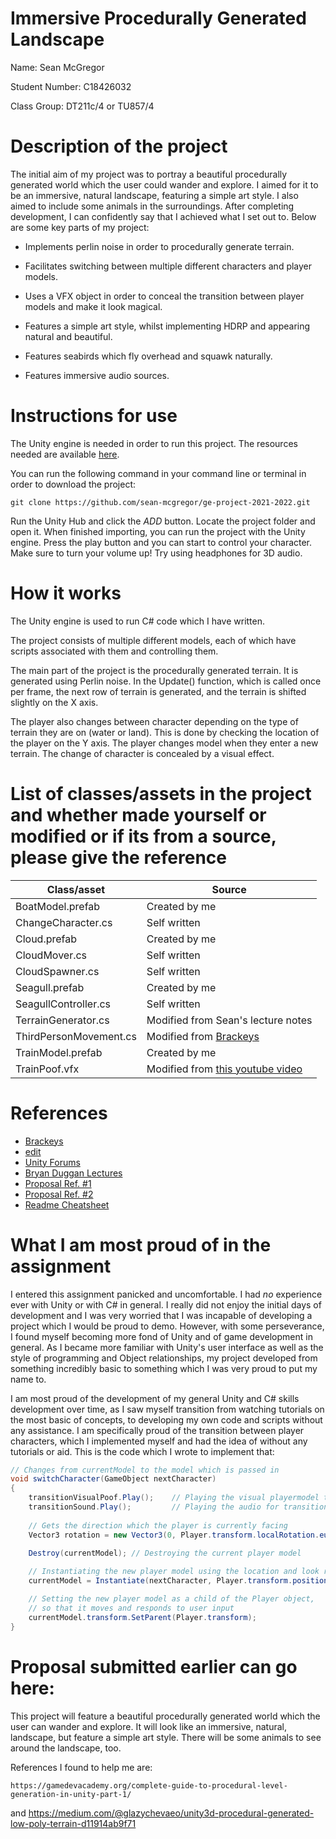 # Immersive Procedurally Generated Landscape

Name: Sean McGregor

Student Number: C18426032

Class Group: DT211c/4 or TU857/4

# Description of the project
The initial aim of my project was to portray a beautiful procedurally generated world which the user could wander and explore. I aimed for it to be an immersive, natural landscape, featuring a simple art style. I also aimed to include some animals in the surroundings. After completing development, I can confidently say that I achieved what I set out to. Below are some key parts of my project:

- Implements perlin noise in order to procedurally generate terrain.

- Facilitates switching between multiple different characters and player models.

- Uses a VFX object in order to conceal the transition between player models and make it look magical.

- Features a simple art style, whilst implementing HDRP and appearing natural and beautiful.

- Features seabirds which fly overhead and squawk naturally.

- Features immersive audio sources.

# Instructions for use
The Unity engine is needed in order to run this project. The resources needed are available [here](https://unity.com/download).

You can run the following command in your command line or terminal in order to download the project:
```
git clone https://github.com/sean-mcgregor/ge-project-2021-2022.git
```

Run the Unity Hub and click the *ADD* button. Locate the project folder and open it. When finished importing, you can run the project with the Unity engine. Press the play button and you can start to control your character. Make sure to turn your volume up! Try using headphones for 3D audio.

# How it works
The Unity engine is used to run C# code which I have written.

The project consists of multiple different models, each of which have scripts associated with them and controlling them.

The main part of the project is the procedurally generated terrain. It is generated using Perlin noise. In the Update() function, which is called once per frame, the next row of terrain is generated, and the terrain is shifted slightly on the X axis.

The player also changes between character depending on the type of terrain they are on (water or land). This is done by checking the location of the player on the Y axis. The player changes model when they enter a new terrain. The change of character is concealed by a visual effect.

# List of classes/assets in the project and whether made yourself or modified or if its from a source, please give the reference
| Class/asset | Source |
|-----------|-----------|
| BoatModel.prefab | Created by me |
| ChangeCharacter.cs | Self written |
| Cloud.prefab | Created by me |
| CloudMover.cs | Self written |
| CloudSpawner.cs | Self written |
| Seagull.prefab | Created by me |
| SeagullController.cs | Self written |
| TerrainGenerator.cs | Modified from Sean's lecture notes |
| ThirdPersonMovement.cs | Modified from [Brackeys](https://www.youtube.com/watch?v=4HpC--2iowE) |
| TrainModel.prefab | Created by me |
| TrainPoof.vfx | Modified from [this youtube video](https://www.youtube.com/watch?v=sodiK1DzcwM) |

# References
- [Brackeys](https://www.youtube.com/channel/UCYbK_tjZ2OrIZFBvU6CCMiA)
- [edit](https://www.youtube.com/watch?v=sodiK1DzcwM)
- [Unity Forums](https://forum.unity.com/)
- [Bryan Duggan Lectures](https://github.com/skooter500/GE1-2021-2022)
- [Proposal Ref. #1](https://gamedevacademy.org/complete-guide-to-procedural-level-generation-in-unity-part-1/)
- [Proposal Ref. #2](https://medium.com/@glazychevaeo/unity3d-procedural-generated-low-poly-terrain-d11914ab9f71)
- [Readme Cheatsheet](https://github.com/adam-p/markdown-here/wiki/Markdown-Cheatsheet#links)

# What I am most proud of in the assignment
I entered this assignment panicked and uncomfortable. I had *no* experience ever with Unity or with C# in general. I really did not enjoy the initial days of development and I was very worried that I was incapable of developing a project which I would be proud to demo. However, with some perseverance, I found myself becoming more fond of Unity and of game development in general. As I became more familiar with Unity's user interface as well as the style of programming and Object relationships, my project developed from something incredibly basic to something which I was very proud to put my name to.

I am most proud of the development of my general Unity and C# skills development over time, as I saw myself transition from watching tutorials on the most basic of concepts, to developing my own code and scripts without any assistance. I am specifically proud of the transition between player characters, which I implemented myself and had the idea of without any tutorials or aid. This is the code which I wrote to implement that:

```cs
// Changes from currentModel to the model which is passed in
void switchCharacter(GameObject nextCharacter)
{
	transitionVisualPoof.Play();    // Playing the visual playermodel transition effect
	transitionSound.Play();         // Playing the audio for transition effect
	
	// Gets the direction which the player is currently facing
	Vector3 rotation = new Vector3(0, Player.transform.localRotation.eulerAngles.y, 0);
	
	Destroy(currentModel); // Destroying the current player model

	// Instantiating the new player model using the location and look rotation of the player 
	currentModel = Instantiate(nextCharacter, Player.transform.position, Quaternion.Euler(rotation));

	// Setting the new player model as a child of the Player object,
	// so that it moves and responds to user input
	currentModel.transform.SetParent(Player.transform);
}
```

# Proposal submitted earlier can go here:
This project will feature a beautiful procedurally generated world which the user can wander and explore. It will look like an immersive, natural, landscape, but feature a simple art style. There will be some animals to see around the landscape, too.

References I found to help me are:

	https://gamedevacademy.org/complete-guide-to-procedural-level-generation-in-unity-part-1/ 
and 
	https://medium.com/@glazychevaeo/unity3d-procedural-generated-low-poly-terrain-d11914ab9f71